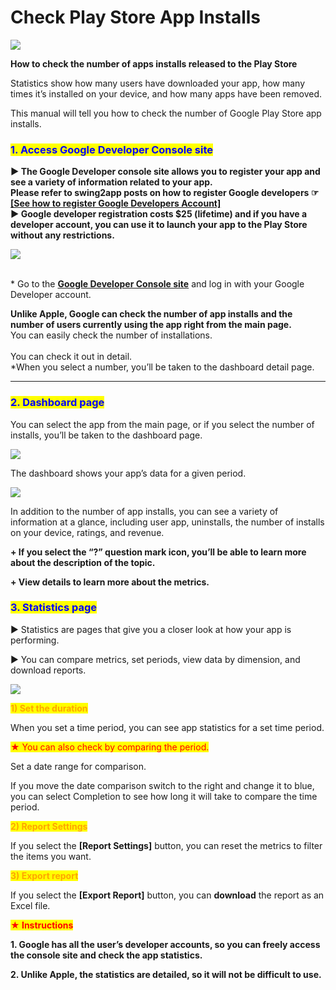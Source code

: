 # Check Play Store App Installs

![](https://support.swing2app.com/wp-content/uploads/2018/09/app\_install.png)

**How to check the number of apps installs released to the Play Store**

Statistics show how many users have downloaded your app, how many times it’s installed on your device, and how many apps have been removed.

This manual will tell you how to check the number of Google Play Store app installs.



### <mark style="color:blue;">**1. Access Google Developer Console site**</mark>

**▶ The Google Developer console site allows you to register your app and see a variety of information related to your app.**\
**Please refer to swing2app posts on how to register Google developers ☞** [**\[See how to register Google Developers Account\]**](google-developer.md)\
**▶ Google developer registration costs $25 (lifetime) and if you have a developer account, you can use it to launch your app to the Play Store without any restrictions.**

![](https://support.swing2app.com/wp-content/uploads/2018/09/%EC%98%81%EB%AC%B8\_%EA%B5%AC%EA%B8%80-%ED%86%B5%EA%B3%841.png)

\
\* Go to the [**Google Developer Console site**](https://play.google.com/apps/publish/) and log in with your Google Developer account.

**Unlike Apple, Google can check the number of app installs and the number of users currently using the app right from the main page.**\
You can easily check the number of installations.\
\
You can check it out in detail.\
\*When you select a number, you’ll be taken to the dashboard detail page.&#x20;

***



### <mark style="color:blue;">**2. Dashboard page**</mark>

You can select the app from the main page, or if you select the number of installs, you’ll be taken to the dashboard page.

![](https://support.swing2app.com/wp-content/uploads/2018/09/%EC%98%81%EB%AC%B8\_%EA%B5%AC%EA%B8%80-%ED%86%B5%EA%B3%843.png)

The dashboard shows your app’s data for a given period.

![](https://support.swing2app.com/wp-content/uploads/2018/09/%EC%98%81%EB%AC%B8\_%EA%B5%AC%EA%B8%80-%ED%86%B5%EA%B3%842.png)

In addition to the number of app installs, you can see a variety of information at a glance, including user app, uninstalls, the number of installs on your device, ratings, and revenue.

**+ If you select the “?” question mark icon, you’ll be able to learn more about the description of the topic.**

**+ View details to learn more about the metrics.**&#x20;



### <mark style="color:blue;">**3. Statistics page**</mark>

▶ Statistics are pages that give you a closer look at how your app is performing.

▶ You can compare metrics, set periods, view data by dimension, and download reports.

![](https://support.swing2app.com/wp-content/uploads/2018/09/%EC%98%81%EB%AC%B8\_%EA%B5%AC%EA%B8%80-%ED%86%B5%EA%B3%844-1.png)

<mark style="color:orange;">**1) Set the duration**</mark>

When you set a time period, you can see app statistics for a set time period.

<mark style="color:red;">★ You can also check by comparing the period.</mark>

Set a date range for comparison.

If you move the date comparison switch to the right and change it to blue, you can select Completion to see how long it will take to compare the time period.

<mark style="color:orange;">**2) Report Settings**</mark>

If you select the **\[Report Settings]** button, you can reset the metrics to filter the items you want.

<mark style="color:orange;">**3) Export report**</mark>

If you select the **\[Export Report]** button, you can **download** the report as an Excel file.

<mark style="color:red;">**★ Instructions**</mark>

**1. Google has all the user’s developer accounts, so you can freely access the console site and check the app statistics.**

**2. Unlike Apple, the statistics are detailed, so it will not be difficult to use.**
